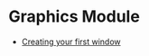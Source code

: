 Graphics Module
===============

* [Creating your first window](md_doc_markdown_tutorial-graphics-window.html)